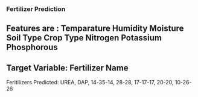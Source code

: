 ### Fertilizer Prediction
## Features are : Temparature	Humidity	Moisture	Soil Type	Crop Type	Nitrogen	Potassium	Phosphorous	
## Target Variable: Fertilizer Name
Feritilizers Predicted: UREA, DAP, 14-35-14, 28-28, 17-17-17, 20-20, 10-26-26
